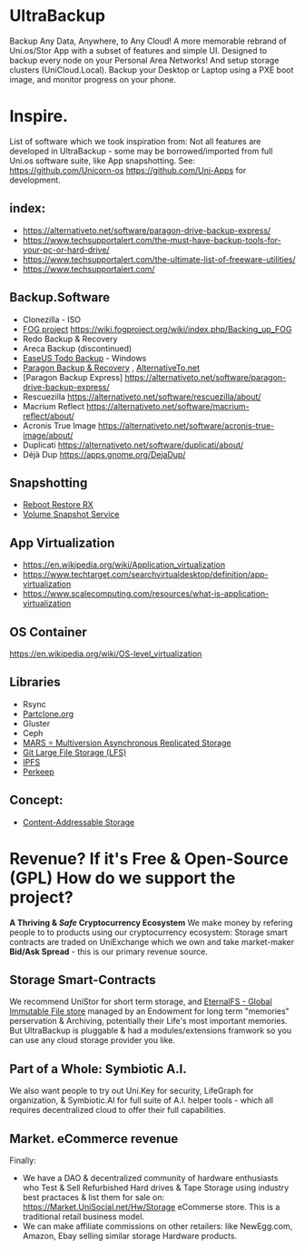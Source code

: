 # UltraBackup
Backup Any Data, Anywhere, to Any Cloud! A more memorable rebrand of Uni.os/Stor App with a subset of features and simple UI. Designed to backup every node on your Personal Area Networks! And setup storage clusters (UniCloud.Local). Backup your Desktop or Laptop using a PXE boot image, and monitor progress on your phone.

# Inspire.
List of software which we took inspiration from: Not all features are developed in UltraBackup - some may be borrowed/imported from full Uni.os software suite, like App snapshotting. See: https://github.com/Unicorn-os https://github.com/Uni-Apps for development.

## index:
- https://alternativeto.net/software/paragon-drive-backup-express/
- https://www.techsupportalert.com/the-must-have-backup-tools-for-your-pc-or-hard-drive/
- https://www.techsupportalert.com/the-ultimate-list-of-freeware-utilities/
- https://www.techsupportalert.com/

## Backup.Software
- Clonezilla - ISO
- [FOG project](https://fogproject.org) https://wiki.fogproject.org/wiki/index.php/Backing_up_FOG
- Redo Backup & Recovery
- Areca Backup (discontinued)
- [EaseUS Todo Backup](https://www.easeus.com/backup-software/tb-free.html) - Windows
- [Paragon Backup & Recovery](https://www.paragon-software.com/us/free/br-free/) , [AlternativeTo.net](https://alternativeto.net/software/paragon-drive-backup-express/)
- [Paragon Backup Express] https://alternativeto.net/software/paragon-drive-backup-express/
- Rescuezilla https://alternativeto.net/software/rescuezilla/about/
- Macrium Reflect https://alternativeto.net/software/macrium-reflect/about/
- Acronis True Image https://alternativeto.net/software/acronis-true-image/about/
- Duplicati https://alternativeto.net/software/duplicati/about/
- Déjà Dup https://apps.gnome.org/DejaDup/

## Snapshotting
- [Reboot Restore RX](https://horizondatasys.com/reboot-restore-rx-freeware/)
- [Volume Snapshot Service](https://en.wikipedia.org/wiki/Shadow_Copy)

## App Virtualization
- https://en.wikipedia.org/wiki/Application_virtualization
- https://www.techtarget.com/searchvirtualdesktop/definition/app-virtualization
- https://www.scalecomputing.com/resources/what-is-application-virtualization

## OS Container
https://en.wikipedia.org/wiki/OS-level_virtualization

## Libraries
- Rsync
- [Partclone.org](https://partclone.org/)
- Gluster
- Ceph
- [MARS = Multiversion Asynchronous Replicated Storage](https://schoebel.github.io/mars/)
- [Git Large File Storage (LFS)](https://git-lfs.com/)
- [IPFS](https://en.wikipedia.org/wiki/InterPlanetary_File_System)
- [Perkeep](https://perkeep.org/)

## Concept:
- [Content-Addressable Storage](https://en.wikipedia.org/wiki/Content-addressable_storage)


# Revenue? If it's Free & Open-Source (GPL) How do we support the project?
**A Thriving & *Safe* Cryptocurrency Ecosystem**
We make money by refering people to to products using our cryptocurrency ecosystem: Storage smart contracts are traded on UniExchange which we own and take market-maker **Bid/Ask Spread** - this is our primary revenue source.

## Storage Smart-Contracts
We recommend UniStor for short term storage, and [EternalFS - Global Immutable File store](https://github.com/EternalFS) managed by an Endowment  for long term "memories" perservation & Archiving, potentially their Life's most important memories. But UltraBackup is pluggable & had a modules/extensions framwork so you can use any cloud storage provider you like.

## Part of a Whole: Symbiotic A.I.
We also want people to try out Uni.Key for security, LifeGraph for organization, & Symbiotic.AI for full suite of A.I. helper tools - which all requires decentralized cloud to offer their full capabilities.

## Market. eCommerce revenue
Finally:
- We have a DAO & decentralized community of hardware enthusiasts who Test & Sell Refurbished Hard drives & Tape Storage using industry best practaces & list them for sale on: https://Market.UniSocial.net/Hw/Storage eCommerse store. This is a traditional retail business model. 
- We can make affiliate commissions on other retailers: like NewEgg.com, Amazon, Ebay selling similar storage Hardware products.
